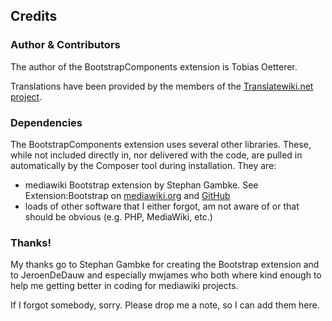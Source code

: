 ## Credits

### Author & Contributors

The author of the BootstrapComponents extension is Tobias Oetterer.

Translations have been provided by the members of the [Translatewiki.net
project](https://translatewiki.net).

### Dependencies

The BootstrapComponents extension uses several other libraries. These,
while not included directly in, nor delivered with the code, are pulled
in automatically by the Composer tool during installation. They are:
* mediawiki Bootstrap extension by Stephan Gambke. See Extension:Bootstrap
  on [mediawiki.org](https://www.mediawiki.org/wiki/Extension:Bootstrap)
  and [GitHub](https://github.com/cmln/mw-bootstrap)
* loads of other software that I either forgot, am not aware of or that should
  be obvious (e.g. PHP, MediaWiki, etc.)

### Thanks!

My thanks go to Stephan Gambke for creating the Bootstrap extension and to
JeroenDeDauw and especially mwjames who both where kind enough to help me
getting better in coding for mediawiki projects.

If I forgot somebody, sorry. Please drop me a note, so I can add them here.